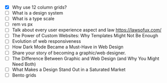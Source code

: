 - [x] Why use 12 column grids?
- [ ] What is a design system
- [ ] What is a type scale
- [ ] rem vs px
- [ ] Talk about every user experience aspect and law https://lawsofux.com/
- [ ] The Power of Custom Websites: Why Templates Might Not Be Enough
- [ ] Evolution of web responsiveness
- [ ] How Dark Mode Became a Must-Have in Web Design
- [ ] Share your story of becoming a graphic/web designer.
- [ ] The Difference Between Graphic and Web Design (and Why You Might Need Both)
- [ ] What Makes a Design Stand Out in a Saturated Market
- [ ] Bento grids